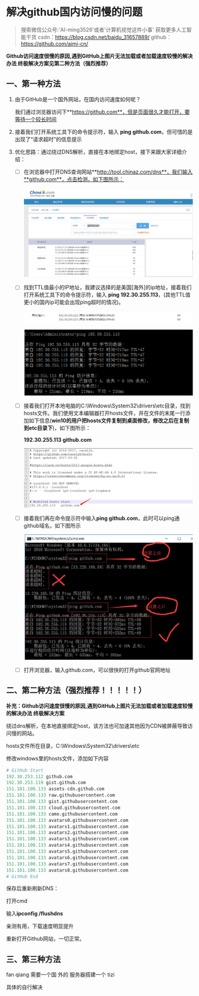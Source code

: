 # 解决github国内访问慢的问题

> 搜索微信公众号:'AI-ming3526'或者'计算机视觉这件小事' 获取更多人工智能干货
> csdn：https://blog.csdn.net/baidu_31657889/
> github：https://github.com/aimi-cn/

**Github访问速度很慢的原因,遇到GitHub上图片无法加载或者加载速度较慢的解决办法 终极解决方案见第二种方法（强烈推荐）**

## 一、第一种方法

1. 由于GitHub是一个国外网站，在国内访问速度如何呢？

   我们通过浏览器访问下**https://github.com**，但是页面很久才能打开，要等待一个较长时间

2. 接着我们打开系统工具下的命令提示符，输入 **ping github.com**，但可惜的是出现了“请求超时”的信息提示

3. 优化思路：通过绕过DNS解析，直接在本地绑定host，接下来跟大家详细介绍：

   - [ ] 在浏览器中打开DNS查询网站**http://tool.chinaz.com/dns**，我们输入**github.com**，点击检测，如下图所示：

     ![](..\data\images\1.png)

   - [ ] 找到TTL值最小的IP地址，我建议选择的是美国[海外]的ip地址，接着我们打开系统工具下的命令提示符，输入 **ping 192.30.255.113**，(其他TTL值更小的国内ip可能会出现ping超时的情况)。

     ![](..\data\images\3.png)

     ![](..\data\images\2.png)

   - [ ] 接着我们打开本地电脑的C:\Windows\System32\drivers\etc目录，找到hosts文件。我们使用文本编辑器打开hosts文件，并在文件的末尾一行添加如下信息(**win10的用户把hosts文件复制到桌面修改，修改之后在复制到etc目录下**)，如下图所示：

     **192.30.255.113 github.com**

     ![](../data/images/4.png)

   - [ ] 接着我们再在命令提示符中输入**ping github.com**，此时可以ping通github域名，如下图所示

     ![](../data/images/5.png)

   - [ ] 打开浏览器，输入github.com，可以很快的打开github官网地址



## 二、第二种方法（强烈推荐！！！！！）

**补充：Github访问速度很慢的原因,遇到GitHub上图片无法加载或者加载速度较慢的解决办法 终极解决方案**

绕过dns解析，在本地直接绑定host，该方法也可加速其他因为CDN被屏蔽导致访问慢的网站。

hosts文件所在目录，C:\Windows\System32\drivers\etc

修改windows里的hosts文件，添加如下内容

```python
# GitHub Start 
192.30.253.112 github.com 
192.30.253.119 gist.github.com 
151.101.100.133 assets-cdn.github.com 
151.101.100.133 raw.githubusercontent.com 
151.101.100.133 gist.githubusercontent.com 
151.101.100.133 cloud.githubusercontent.com 
151.101.100.133 camo.githubusercontent.com 
151.101.100.133 avatars0.githubusercontent.com 
151.101.100.133 avatars1.githubusercontent.com 
151.101.100.133 avatars2.githubusercontent.com 
151.101.100.133 avatars3.githubusercontent.com 
151.101.100.133 avatars4.githubusercontent.com 
151.101.100.133 avatars5.githubusercontent.com 
151.101.100.133 avatars6.githubusercontent.com 
151.101.100.133 avatars7.githubusercontent.com 
151.101.100.133 avatars8.githubusercontent.com 
# GitHub End
```

保存后重新刷新DNS：

打开cmd

输入**ipconfig /flushdns**

亲测有用，下载速度明显提升

重新打开Github网站，一切正常。

## 三、第三种方法

fan qiang 需要一个国 外的 服务器搭建一个 tizi

具体的自行解决 
